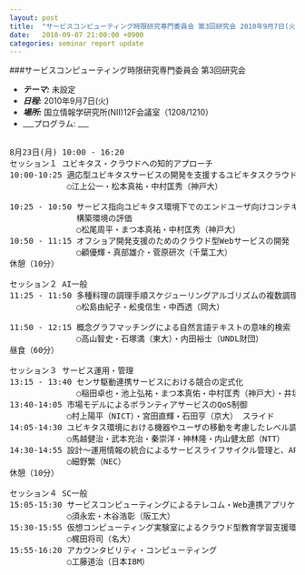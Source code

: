 ```yaml
---
layout: post
title:  "サービスコンピューティング時限研究専門委員会 第3回研究会 2010年9月7日(火)"
date:   2010-09-07 21:00:00 +0900
categories: seminar report update
---
```


###サービスコンピューティング時限研究専門委員会 第3回研究会
- ___テーマ:___ 未設定
- ___日程:___ 2010年9月7日(火)
- ___場所:___ 国立情報学研究所(NII)12F会議室（1208/1210）
- ___プログラム: ___

<pre>

8月23日(月) 10:00 - 16:20
セッション１ ユビキタス・クラウドへの知的アプローチ
10:00-10:25 適応型ユビキタスサービスの開発を支援するユビキタスクラウドの提案
            ○江上公一・松本真祐・中村匡秀（神戸大）

10:25 - 10:50 サービス指向ユビキタス環境下でのエンドユーザ向けコンテキストアウェアサービス
              構築環境の評価
              ○松尾周平・まつ本真祐・中村匡秀（神戸大）
10:50 - 11:15 オフショア開発支援のためのクラウド型Webサービスの開発
              ○顧優輝・真部雄介・菅原研次（千葉工大）
休憩（10分）

セッション２ AI一般
11:25 - 11:50 多種料理の調理手順スケジューリングアルゴリズムの複数調理者への拡張
              ○松島由紀子・舩曵信生・中西透（岡大）

11:50 - 12:15 概念グラフマッチングによる自然言語テキストの意味的検索
              ○高山智史・石塚満（東大）・内田裕士（UNDL財団）
昼食（60分）

セッション３ サービス運用・管理
13:15 - 13:40 センサ駆動連携サービスにおける競合の定式化
              ○稲田卓也・池上弘祐・まつ本真佑・中村匡秀（神戸大）・井垣宏（東京工科大） スライド
13:40-14:05 市場モデルによるボランティアサービスのQoS制御
            ○村上陽平（NICT）・宮田直輝・石田亨（京大） スライド
14:05-14:30 ユビキタス環境における機器やユーザの移動を考慮したレベル調整付きサービス提供手法
            ○馬越健治・武本充治・秦崇洋・神林隆・内山健太郎（NTT）
14:30-14:55 設計～運用情報の統合によるサービスライフサイクル管理と、APaaS基盤への適用 
            ○細野繁（NEC）
休憩（10分）

セッション４ SC一般
15:05-15:30 サービスコンピューティングによるテレコム・Web連携アプリケーションのマッシュアップ
            ○須永宏・木谷浩彰（阪工大）
15:30-15:55 仮想コンピューティング実験室によるクラウド型教育学習支援環境の構築
            ○梶田将司（名大）
15:55-16:20 アカウンタビリティ・コンピューティング
            ○工藤道治（日本IBM）
</pre>

